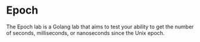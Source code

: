 # Epoch

The Epoch lab is a Golang lab that aims to test your ability to get the number of seconds, milliseconds, or nanoseconds since the Unix epoch.
